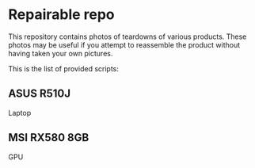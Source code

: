 # Repairable repo

This repository contains photos of teardowns of various products. These photos may be useful if you attempt to reassemble the product without having taken your own pictures.

This is the list of provided scripts:

## ASUS R510J

Laptop

## MSI RX580 8GB

GPU

